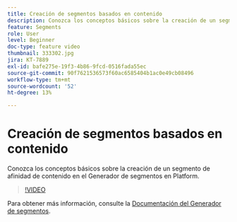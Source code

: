 ```yaml
---
title: Creación de segmentos basados en contenido
description: Conozca los conceptos básicos sobre la creación de un segmento de afinidad de contenido en el Generador de segmentos en Platform.
feature: Segments
role: User
level: Beginner
doc-type: feature video
thumbnail: 333302.jpg
jira: KT-7889
exl-id: bafe275e-19f3-4b86-9fcd-0516fada55ec
source-git-commit: 90f7621536573f60ac6585404b1ac0e49cb08496
workflow-type: tm+mt
source-wordcount: '52'
ht-degree: 13%

---
```


# Creación de segmentos basados en contenido

Conozca los conceptos básicos sobre la creación de un segmento de afinidad de contenido en el Generador de segmentos en Platform.

>[!VIDEO](https://video.tv.adobe.com/v/333302/?quality=12&learn=on)

Para obtener más información, consulte la [Documentación del Generador de segmentos](https://experienceleague.adobe.com/docs/experience-platform/segmentation/ui/segment-builder.html?lang=es).